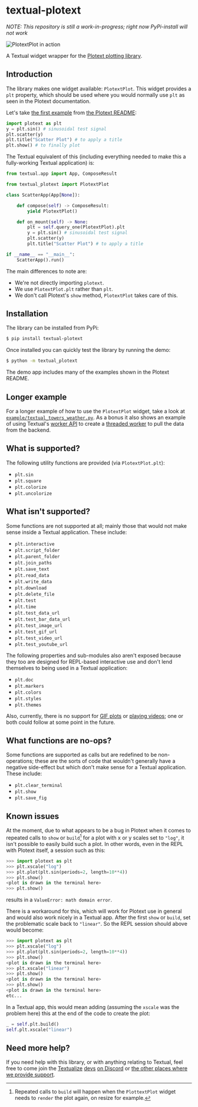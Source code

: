 # textual-plotext

*NOTE: This repository is still a work-in-progress; right now PyPi-install will
not work*

![PlotextPlot in action](https://raw.githubusercontent.com/Textualize/textual-plotext/main/textual-plotext-example.png)

A Textual widget wrapper for the [Plotext plotting
library](https://github.com/piccolomo/plotext).

## Introduction

The library makes one widget available: `PlotextPlot`. This widget provides
a `plt` property, which should be used where you would normally use `plt` as
seen in the Plotext documentation.

Let's take [the first
example](https://github.com/piccolomo/plotext/blob/master/readme/basic.md#scatter-plot)
from [the Plotext README](https://github.com/piccolomo/plotext#readme):

```python
import plotext as plt
y = plt.sin() # sinusoidal test signal
plt.scatter(y)
plt.title("Scatter Plot") # to apply a title
plt.show() # to finally plot
```

The Textual equivalent of this (including everything needed to make this a
fully-working Textual application) is:

```python
from textual.app import App, ComposeResult

from textual_plotext import PlotextPlot

class ScatterApp(App[None]):

    def compose(self) -> ComposeResult:
        yield PlotextPlot()

    def on_mount(self) -> None:
        plt = self.query_one(PlotextPlot).plt
        y = plt.sin() # sinusoidal test signal
        plt.scatter(y)
        plt.title("Scatter Plot") # to apply a title

if __name__ == "__main__":
    ScatterApp().run()
```

The main differences to note are:

- We're not directly importing `plotext`.
- We use `PlotextPlot.plt` rather than `plt`.
- We don't call Plotext's `show` method, `PlotextPlot` takes care of this.

## Installation

The library can be installed from PyPi:

```sh
$ pip install textual-plotext
```

Once installed you can quickly test the library by running the demo:

```sh
$ python -m textual_plotext
```

The demo app includes many of the examples shown in the Plotext README.

## Longer example

For a longer example of how to use the `PlotextPlot` widget, take a look at
[`example/textual_towers_weather.py`](./example/textual_towers_weather.py).
As a bonus it also shows an example of using Textual's [worker
API](https://textual.textualize.io/guide/workers/) to create a [threaded
worker](https://textual.textualize.io/guide/workers/#thread-workers) to pull
the data from the backend.

## What is supported?

The following utility functions are provided (via `PlotextPlot.plt`):

- `plt.sin`
- `plt.square`
- `plt.colorize`
- `plt.uncolorize`

## What isn't supported?

Some functions are not supported at all; mainly those that would not make
sense inside a Textual application. These include:

- `plt.interactive`
- `plt.script_folder`
- `plt.parent_folder`
- `plt.join_paths`
- `plt.save_text`
- `plt.read_data`
- `plt.write_data`
- `plt.download`
- `plt.delete_file`
- `plt.test`
- `plt.time`
- `plt.test_data_url`
- `plt.test_bar_data_url`
- `plt.test_image_url`
- `plt.test_gif_url`
- `plt.test_video_url`
- `plt.test_youtube_url`

The following properties and sub-modules also aren't exposed because they
too are designed for REPL-based interactive use and don't lend themselves to
being used in a Textual application:

- `plt.doc`
- `plt.markers`
- `plt.colors`
- `plt.styles`
- `plt.themes`

Also, currently, there is no support for [GIF
plots](https://github.com/piccolomo/plotext/blob/master/readme/image.md#gif-plot) or
[playing
videos](https://github.com/piccolomo/plotext/blob/master/readme/video.md);
one or both could follow at some point in the future.

## What functions are no-ops?

Some functions are supported as calls but are redefined to be
non-operations; these are the sorts of code that wouldn't generally have a
negative side-effect but which don't make sense for a Textual application.
These include:

- `plt.clear_terminal`
- `plt.show`
- `plt.save_fig`

## Known issues

At the moment, due to what appears to be a bug in Plotext when it comes to
repeated calls to `show` or `build`[^1] for a plot with x or y scales set to
`"log"`, it isn't possible to easily build such a plot. In other words, even
in the REPL with Plotext itself, a session such as this:

```python
>>> import plotext as plt
>>> plt.xscale("log")
>>> plt.plot(plt.sin(periods=2, length=10**4))
>>> plt.show()
<plot is drawn in the terminal here>
>>> plt.show()
```

results in a `ValueError: math domain error`.

There is a workaround for this, which will work for Plotext use in general
and would also work nicely in a Textual app. After the first `show` or
`build`, set the problematic scale back to `"linear"`. So the REPL session
should above would become:

```python
>>> import plotext as plt
>>> plt.xscale("log")
>>> plt.plot(plt.sin(periods=2, length=10**4))
>>> plt.show()
<plot is drawn in the terminal here>
>>> plt.xscale("linear")
>>> plt.show()
<plot is drawn in the terminal here>
>>> plt.show()
<plot is drawn in the terminal here>
etc...
```

In a Textual app, this would mean adding (assuming the `xscale` was the
problem here) this at the end of the code to create the plot:

```python
_ = self.plt.build()
self.plt.xscale("linear")
```

## Need more help?

If you need help with this library, or with anything relating to Textual,
feel free to come join the [Textualize](https://www.textualize.io/)
[devs](https://www.textualize.io/about-us/) [on
Discord](https://discord.gg/Enf6Z3qhVr) or [the other places where we
provide support](https://textual.textualize.io/help/).

[^1]: Repeated calls to `build` will happen when the `PlottextPlot` widget
    needs to `render` the plot again, on resize for example.
